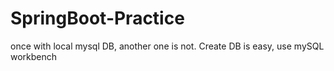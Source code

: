 # SpringBoot-Practice
once with local mysql DB, another one is not.
Create DB is easy, use mySQL workbench
